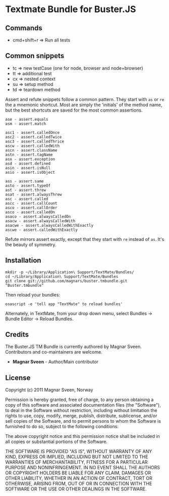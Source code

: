 # Textmate Bundle for Buster.JS

## Commands

* cmd+shift+r => Run all tests

## Common snippets

* tc => new testCase (one for node, browser and node+browser)
* tt => additional test
* cx => nested context
* su => setup method
* td => teardown method

Assert and refute snippets follow a common pattern. They start with `as` or `re`
the a mnemonic shortcut. Most are simply the 'initials' of the method name, but
the best shortcuts are saved for the most common assertions.

    ase - assert.equals
    asm - assert.match

    asc1 - assert.calledOnce
    asc2 - assert.calledTwice
    asc3 - assert.calledThrice
    ascw - assert.calledWith
    ascn - assert.className
    astn - assert.tagName
    asx - assert.exception
    asd - assert.defined
    asin - assert.isNull
    asio - assert.isObject

    ass - assert.same
    asto - assert.typeOf
    ast - assert.threw
    asat - assert.alwaysThrew
    asc - assert.called
    ascc - assert.callCount
    asco - assert.callOrder
    asco - assert.calledOn
    asaco - assert.alwaysCalledOn
    asacw - assert.alwaysCalledWith
    asacwe - assert.alwaysCalledWithExactly
    ascwe - assert.calledWithExactly

Refute mirrors assert exactly, except that they start with `re` instead of
`as`. It's the beauty of symmetry.

## Installation

    mkdir -p ~/Library/Application\ Support/TextMate/Bundles/
    cd ~/Library/Application\ Support/TextMate/Bundles
    git clone git://github.com/magnars/buster.tmbundle.git "Buster.tmbundle"

Then reload your bundles:

    osascript -e 'tell app "TextMate" to reload bundles'

Alternately, in TextMate, from your drop down menu, select Bundles -> Bundle Editor -> Reload Bundles.

## Credits

The Buster.JS TM Bundle is currently authored by Magnar Sveen. Contributors and co-maintainers are welcome.

* **Magnar Sveen** - Author/Main contributor

## License

Copyright (c) 2011 Magnar Sveen, Norway

Permission is hereby granted, free of charge, to any person obtaining a copy
of this software and associated documentation files (the "Software"), to deal
in the Software without restriction, including without limitation the rights
to use, copy, modify, merge, publish, distribute, sublicense, and/or sell
copies of the Software, and to permit persons to whom the Software is
furnished to do so, subject to the following conditions:

The above copyright notice and this permission notice shall be included in
all copies or substantial portions of the Software.

THE SOFTWARE IS PROVIDED "AS IS", WITHOUT WARRANTY OF ANY KIND, EXPRESS OR
IMPLIED, INCLUDING BUT NOT LIMITED TO THE WARRANTIES OF MERCHANTABILITY,
FITNESS FOR A PARTICULAR PURPOSE AND NONINFRINGEMENT. IN NO EVENT SHALL THE
AUTHORS OR COPYRIGHT HOLDERS BE LIABLE FOR ANY CLAIM, DAMAGES OR OTHER
LIABILITY, WHETHER IN AN ACTION OF CONTRACT, TORT OR OTHERWISE, ARISING FROM,
OUT OF OR IN CONNECTION WITH THE SOFTWARE OR THE USE OR OTHER DEALINGS IN
THE SOFTWARE.
